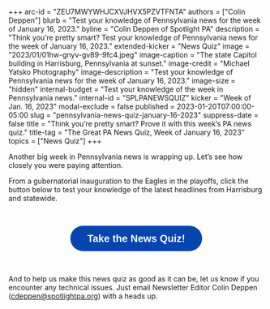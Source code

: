 +++
arc-id = "ZEU7MWYWHJCXVJHVX5PZVTFNTA"
authors = ["Colin Deppen"]
blurb = "Test your knowledge of Pennsylvania news for the week of January 16, 2023."
byline = "Colin Deppen of Spotlight PA"
description = "Think you’re pretty smart? Test your knowledge of Pennsylvania news for the week of January 16, 2023."
extended-kicker = "News Quiz"
image = "2023/01/01hw-gnyv-gv89-9fc4.jpeg"
image-caption = "The state Capitol building in Harrisburg, Pennsylvania at sunset."
image-credit = "Michael Yatsko Photography"
image-description = "Test your knowledge of Pennsylvania news for the week of January 16, 2023."
image-size = "hidden"
internal-budget = "Test your knowledge of the week in Pennsylvania news."
internal-id = "SPLPANEWSQUIZ"
kicker = "Week of Jan. 16, 2023"
modal-exclude = false
published = 2023-01-20T07:00:00-05:00
slug = "pennsylvania-news-quiz-january-16-2023"
suppress-date = false
title = "Think you’re pretty smart? Prove it with this week’s PA news quiz."
title-tag = "The Great PA News Quiz, Week of January 16, 2023"
topics = ["News Quiz"]
+++

Another big week in Pennsylvania news is wrapping up. Let’s see how closely you were paying attention.

From a gubernatorial inauguration to the Eagles in the playoffs, click the button below to test your knowledge of the latest headlines from Harrisburg and statewide.

<div style="text-align: center">
<button data-tf-popup="ZT08qPSK" data-tf-opacity="100" data-tf-size="100" data-tf-iframe-props="title=SPL News Quiz Week 1 - Jan. 20" data-tf-transitive-search-params data-tf-medium="snippet" style="all:unset;font-family:Helvetica,Arial,sans-serif;display:inline-block;max-width:100%;white-space:nowrap;overflow:hidden;text-overflow:ellipsis;background-color:#0445AF;color:#fff;font-size:20px;border-radius:25px;padding:0 33px;font-weight:bold;height:50px;cursor:pointer;line-height:50px;text-align:center;margin-block:2rem;text-decoration:none;">Take the News Quiz!</button><script src="//embed.typeform.com/next/embed.js"></script>
</div>

And to help us make this news quiz as good as it can be, let us know if you encounter any technical issues. Just email Newsletter Editor Colin Deppen (<a href="mailto:cdeppen@spotlightpa.org" target="_blank">cdeppen@spotlightpa.org</a>) with a heads up.
